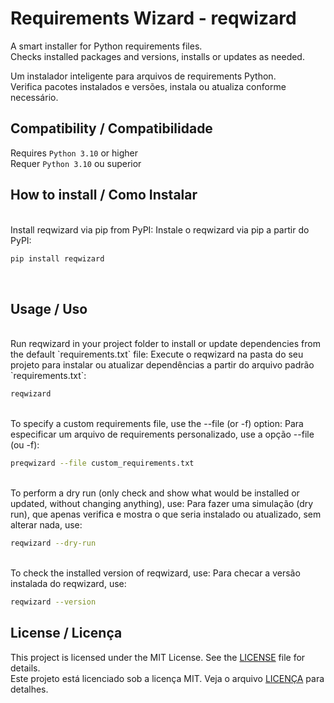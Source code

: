 # Requirements Wizard - reqwizard

A smart installer for Python requirements files.  
Checks installed packages and versions, installs or updates as needed.

Um instalador inteligente para arquivos de requirements Python.  
Verifica pacotes instalados e versões, instala ou atualiza conforme necessário.

## Compatibility / Compatibilidade

Requires `Python 3.10` or higher  
Requer `Python 3.10` ou superior

## How to install / Como Instalar
<br>
Install reqwizard via pip from PyPI:  
Instale o reqwizard via pip a partir do PyPI:

```bash
pip install reqwizard
```
<br>

## Usage / Uso
<br>
Run reqwizard in your project folder to install or update dependencies from the default `requirements.txt` file:  
Execute o reqwizard na pasta do seu projeto para instalar ou atualizar dependências a partir do arquivo padrão `requirements.txt`:

```bash
reqwizard
```  
<br>
To specify a custom requirements file, use the --file (or -f) option:  
Para especificar um arquivo de requirements personalizado, use a opção --file (ou -f):

```bash
preqwizard --file custom_requirements.txt
```
<br>
To perform a dry run (only check and show what would be installed or updated, without changing anything), use:  
Para fazer uma simulação (dry run), que apenas verifica e mostra o que seria instalado ou atualizado, sem alterar nada, use:

```bash
reqwizard --dry-run
```
<br>
To check the installed version of reqwizard, use:  
Para checar a versão instalada do reqwizard, use:

```bash
reqwizard --version
```


## License / Licença

This project is licensed under the MIT License. See the [LICENSE](LICENSE) file for details.  
Este projeto está licenciado sob a licença MIT. Veja o arquivo [LICENÇA](LICENSE) para detalhes.